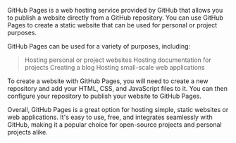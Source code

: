 GitHub Pages is a web hosting service provided by GitHub that allows you to publish a website directly from a GitHub repository. You can use GitHub Pages to create a static website that can be used for personal or project purposes.

GitHub Pages can be used for a variety of purposes, including:

> Hosting personal or project websites
> Hosting documentation for projects
> Creating a blog
> Hosting small-scale web applications

To create a website with GitHub Pages, you will need to create a new repository and add your HTML, CSS, and JavaScript files to it. You can then configure your repository to publish your website to GitHub Pages.

Overall, GitHub Pages is a great option for hosting simple, static websites or web applications. It's easy to use, free, and integrates seamlessly with GitHub, making it a popular choice for open-source projects and personal projects alike.
